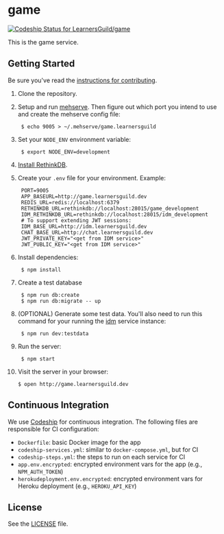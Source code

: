 # game

[ ![Codeship Status for LearnersGuild/game](https://codeship.com/projects/8ee1a1d0-17e4-0134-1d69-2a776fb5d411/status?branch=master)](https://codeship.com/projects/158610)

This is the game service.

## Getting Started

Be sure you've read the [instructions for contributing](./CONTRIBUTING.md).

1. Clone the repository.

2. Setup and run [mehserve][mehserve]. Then figure out which port you intend to use and create the mehserve config file:

        $ echo 9005 > ~/.mehserve/game.learnersguild

3. Set your `NODE_ENV` environment variable:

        $ export NODE_ENV=development

4. [Install RethinkDB][install-rethinkdb].

5. Create your `.env` file for your environment. Example:

        PORT=9005
        APP_BASEURL=http://game.learnersguild.dev
        REDIS_URL=redis://localhost:6379
        RETHINKDB_URL=rethinkdb://localhost:28015/game_development
        IDM_RETHINKDB_URL=rethinkdb://localhost:28015/idm_development
        # To support extending JWT sessions:
        IDM_BASE_URL=http://idm.learnersguild.dev
        CHAT_BASE_URL=http://chat.learnersguild.dev
        JWT_PRIVATE_KEY="<get from IDM service>"
        JWT_PUBLIC_KEY="<get from IDM service>"

6. Install dependencies:

        $ npm install

7. Create a test database

        $ npm run db:create
        $ npm run db:migrate -- up

8. (OPTIONAL) Generate some test data. You'll also need to run this command for your running the [idm][idm] service instance:

        $ npm run dev:testdata

9. Run the server:

        $ npm start

10. Visit the server in your browser:

        $ open http://game.learnersguild.dev


## Continuous Integration

We use [Codeship](https://codeship.com/) for continuous integration. The following files are responsible for CI configuration:

- `Dockerfile`: basic Docker image for the app
- `codeship-services.yml`: similar to `docker-compose.yml`, but for CI
- `codeship-steps.yml`: the steps to run on each service for CI
- `app.env.encrypted`: encrypted environment vars for the app (e.g., `NPM_AUTH_TOKEN`)
- `herokudeployment.env.encrypted`: encrypted environment vars for Heroku deployment (e.g., `HEROKU_API_KEY`)


## License

See the [LICENSE](./LICENSE) file.


[idm]: https://github.com/LearnersGuild/idm
[github-register-application]: https://github.com/settings/applications/new
[install-rethinkdb]: https://www.rethinkdb.com/docs/install/
[mehserve]: https://github.com/timecounts/mehserve
